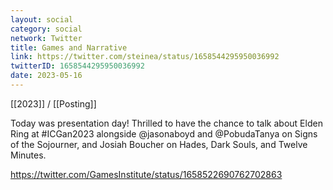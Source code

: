 ```yaml
---
layout: social
category: social
network: Twitter
title: Games and Narrative
link: https://twitter.com/steinea/status/1658544295950036992
twitterID: 1658544295950036992
date: 2023-05-16
---
```


[[2023]] / [[Posting]]

Today was presentation day! Thrilled to have the chance to talk about Elden Ring at #ICGan2023 alongside @jasonaboyd and @PobudaTanya on Signs of the Sojourner, and Josiah Boucher on Hades, Dark Souls, and Twelve Minutes.

<https://twitter.com/GamesInstitute/status/1658522690762702863>
